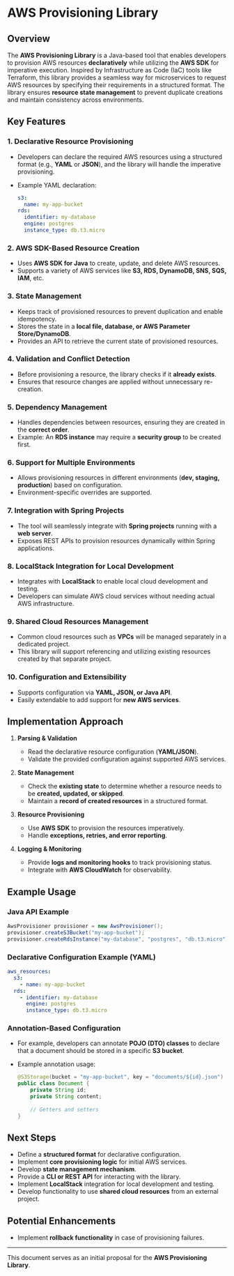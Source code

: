 # AWS Provisioning Library

## Overview
The **AWS Provisioning Library** is a Java-based tool that enables developers to provision AWS resources **declaratively** while utilizing the **AWS SDK** for imperative execution. Inspired by Infrastructure as Code (IaC) tools like Terraform, this library provides a seamless way for microservices to request AWS resources by specifying their requirements in a structured format. The library ensures **resource state management** to prevent duplicate creations and maintain consistency across environments.

## Key Features
### 1. Declarative Resource Provisioning
- Developers can declare the required AWS resources using a structured format (e.g., **YAML** or **JSON**), and the library will handle the imperative provisioning.
- Example YAML declaration:
  
  ```yaml
  s3:
    name: my-app-bucket
  rds:
    identifier: my-database
    engine: postgres
    instance_type: db.t3.micro
  ```

### 2. AWS SDK-Based Resource Creation
- Uses **AWS SDK for Java** to create, update, and delete AWS resources.
- Supports a variety of AWS services like **S3, RDS, DynamoDB, SNS, SQS, IAM**, etc.

### 3. State Management
- Keeps track of provisioned resources to prevent duplication and enable idempotency.
- Stores the state in a **local file, database, or AWS Parameter Store/DynamoDB**.
- Provides an API to retrieve the current state of provisioned resources.

### 4. Validation and Conflict Detection
- Before provisioning a resource, the library checks if it **already exists**.
- Ensures that resource changes are applied without unnecessary re-creation.

### 5. Dependency Management
- Handles dependencies between resources, ensuring they are created in the **correct order**.
- Example: An **RDS instance** may require a **security group** to be created first.

### 6. Support for Multiple Environments
- Allows provisioning resources in different environments (**dev, staging, production**) based on configuration.
- Environment-specific overrides are supported.

### 7. Integration with Spring Projects
- The tool will seamlessly integrate with **Spring projects** running with a **web server**.
- Exposes REST APIs to provision resources dynamically within Spring applications.

### 8. LocalStack Integration for Local Development
- Integrates with **LocalStack** to enable local cloud development and testing.
- Developers can simulate AWS cloud services without needing actual AWS infrastructure.

### 9. Shared Cloud Resources Management
- Common cloud resources such as **VPCs** will be managed separately in a dedicated project.
- This library will support referencing and utilizing existing resources created by that separate project.

### 10. Configuration and Extensibility
- Supports configuration via **YAML, JSON, or Java API**.
- Easily extendable to add support for **new AWS services**.

## Implementation Approach
1. **Parsing & Validation**
   - Read the declarative resource configuration (**YAML/JSON**).
   - Validate the provided configuration against supported AWS services.
   
2. **State Management**
   - Check the **existing state** to determine whether a resource needs to be **created, updated, or skipped**.
   - Maintain a **record of created resources** in a structured format.

3. **Resource Provisioning**
   - Use **AWS SDK** to provision the resources imperatively.
   - Handle **exceptions, retries, and error reporting**.

4. **Logging & Monitoring**
   - Provide **logs and monitoring hooks** to track provisioning status.
   - Integrate with **AWS CloudWatch** for observability.

## Example Usage
### Java API Example
```java
AwsProvisioner provisioner = new AwsProvisioner();
provisioner.createS3Bucket("my-app-bucket");
provisioner.createRdsInstance("my-database", "postgres", "db.t3.micro");
```

### Declarative Configuration Example (YAML)
```yaml
aws_resources:
  s3:
    - name: my-app-bucket
  rds:
    - identifier: my-database
      engine: postgres
      instance_type: db.t3.micro
```
### Annotation-Based Configuration
- For example, developers can annotate **POJO (DTO) classes** to declare that a document should be stored in a specific **S3 bucket**.
- Example annotation usage:
  
  ```java
  @S3Storage(bucket = "my-app-bucket", key = "documents/${id}.json")
  public class Document {
      private String id;
      private String content;
      
      // Getters and setters
  }
  ```

## Next Steps
- Define a **structured format** for declarative configuration.
- Implement **core provisioning logic** for initial AWS services.
- Develop **state management mechanism**.
- Provide a **CLI or REST API** for interacting with the library.
- Implement **LocalStack** integration for local development and testing.
- Develop functionality to use **shared cloud resources** from an external project.

## Potential Enhancements
- Implement **rollback functionality** in case of provisioning failures.
---
This document serves as an initial proposal for the **AWS Provisioning Library**.
